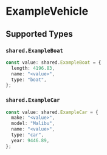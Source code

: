 # ExampleVehicle


## Supported Types

### `shared.ExampleBoat`

```typescript
const value: shared.ExampleBoat = {
  length: 4196.83,
  name: "<value>",
  type: "boat",
};
```

### `shared.ExampleCar`

```typescript
const value: shared.ExampleCar = {
  make: "<value>",
  model: "Malibu",
  name: "<value>",
  type: "car",
  year: 9446.89,
};
```

